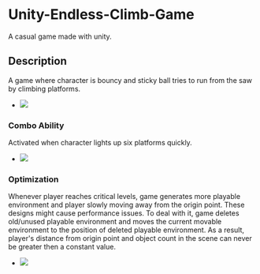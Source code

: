 # Unity-Endless-Climb-Game
A casual game made with unity.
## Description
A game where character is bouncy and sticky ball tries to run from the saw by climbing platforms.
- ![](https://github.com/Pika10/Unity-Endless-Climb-Game/blob/main/ReadmeGifs/GP.gif)

### Combo Ability
Activated when character lights up six platforms quickly.
- ![](https://github.com/Pika10/Unity-Endless-Climb-Game/blob/main/ReadmeGifs/combo.gif)

### Optimization
Whenever player reaches critical levels, game generates more playable environment and player slowly moving away from the origin point. These designs might cause performance issues. To deal with it, game deletes old/unused playable environment and moves the current movable environment to the position of deleted playable environment. As a result, player's distance from origin point and object count in the scene can never be greater then a constant value.
- ![](https://github.com/Pika10/Unity-Endless-Climb-Game/blob/main/ReadmeGifs/Perf.gif)
